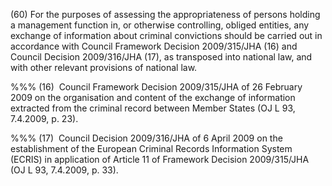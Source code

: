 (60) For the purposes of assessing the appropriateness of persons holding a management function in, or otherwise controlling, obliged entities, any exchange of information about criminal convictions should be carried out in accordance with Council Framework Decision 2009/315/JHA (16) and Council Decision 2009/316/JHA (17), as transposed into national law, and with other relevant provisions of national law.

%%% (16)  Council Framework Decision 2009/315/JHA of 26 February 2009 on the organisation and content of the exchange of information extracted from the criminal record between Member States (OJ L 93, 7.4.2009, p. 23).

%%% (17)  Council Decision 2009/316/JHA of 6 April 2009 on the establishment of the European Criminal Records Information System (ECRIS) in application of Article 11 of Framework Decision 2009/315/JHA (OJ L 93, 7.4.2009, p. 33).